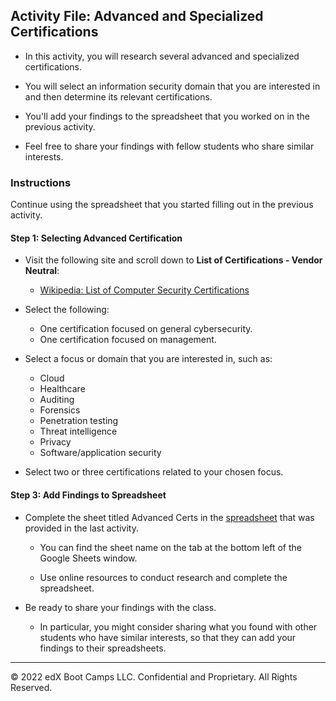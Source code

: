 ## Activity File: Advanced and Specialized Certifications 

- In this activity, you will research several advanced and specialized certifications.

- You will select an information security domain that you are interested in and then determine its relevant certifications.

- You'll add your findings to the spreadsheet that you worked on in the previous activity. 

- Feel free to share your findings with fellow students who share similar interests.  

### Instructions

Continue using the spreadsheet that you started filling out in the previous activity. 

#### Step 1: Selecting Advanced Certification

- Visit the following site and scroll down to **List of Certifications - Vendor Neutral**: 
  - [Wikipedia: List of Computer Security Certifications](https://en.wikipedia.org/wiki/List_of_computer_security_certifications)

- Select the following:
  - One certification focused on general cybersecurity.
  - One certification focused on management.

- Select a focus or domain that you are interested in, such as:
    - Cloud
    - Healthcare
    - Auditing
    - Forensics
    - Penetration testing
    - Threat intelligence
    - Privacy
    - Software/application security

- Select two or three certifications related to your chosen focus. 

#### Step 3: Add Findings to Spreadsheet

- Complete the sheet titled Advanced Certs in the [spreadsheet](https://docs.google.com/spreadsheets/d/1fFBqz6ThWEekheg0y7Ae_80565T0KSNA5PA2O6yn3NU/copy) that was provided in the last activity.

  - You can find the sheet name on the tab at the bottom left of the Google Sheets window. 

  - Use online resources to conduct research and complete the spreadsheet.

- Be ready to share your findings with the class.

  - In particular, you might consider sharing what you found with other students who have similar interests, so that they can add your findings to their spreadsheets.

---

© 2022 edX Boot Camps LLC. Confidential and Proprietary. All Rights Reserved.



